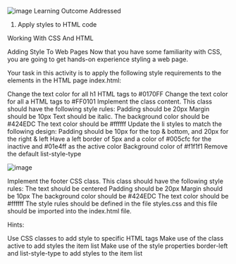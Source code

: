 ![image](https://user-images.githubusercontent.com/105542222/213896600-93f2b488-d48d-4fd3-8c6b-5c71e6dc4a72.png)
Learning Outcome Addressed
 1. Apply styles to HTML code

Working With CSS And HTML

Adding Style To Web Pages
Now that you have some familiarity with CSS, you are going to get hands-on experience styling a web page.

Your task in this activity is to apply the following style requirements to the elements in the HTML page index.html:

Change the text color for all h1 HTML tags to #0170FF
Change the text color for all a HTML tags to #FF0101
Implement the class content. This class should have the following style rules:
Padding should be 20px
Margin should be 10px
Text should be italic.
The background color should be #424EDC
The text color should be #ffffff
Update the li styles to match the following design:
Padding should be 10px for the top & bottom, and 20px for the right & left
Have a left border of 5px and a color of #005cfc for the inactive and #01e4ff as the active color
Background color of #f1f1f1
Remove the default list-style-type

![image](https://user-images.githubusercontent.com/105542222/213896637-85132c4b-803e-411c-9a14-42cebaff1466.png)

Implement the footer CSS class. This class should have the following style rules:
The text should be centered
Padding should be 20px
Margin should be 10px
The background color should be #424EDC
The text color should be #ffffff
The style rules should be defined in the file styles.css and this file should be imported into the index.html file.

Hints:

Use CSS classes to add style to specific HTML tags
Make use of the class active to add styles the item list
Make use of the style properties border-left and list-style-type to add styles to the item list
